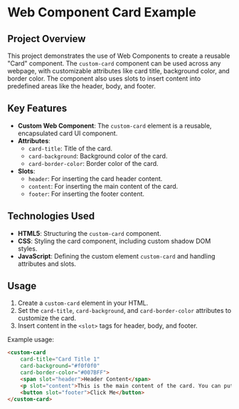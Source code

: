 # Web Component Card Example

## Project Overview
This project demonstrates the use of Web Components to create a reusable "Card" component. The `custom-card` component can be used across any webpage, with customizable attributes like card title, background color, and border color. The component also uses slots to insert content into predefined areas like the header, body, and footer.

## Key Features
- **Custom Web Component**: The `custom-card` element is a reusable, encapsulated card UI component.
- **Attributes**:
  - `card-title`: Title of the card.
  - `card-background`: Background color of the card.
  - `card-border-color`: Border color of the card.
- **Slots**:
  - `header`: For inserting the card header content.
  - `content`: For inserting the main content of the card.
  - `footer`: For inserting the footer content.
  
## Technologies Used
- **HTML5**: Structuring the `custom-card` component.
- **CSS**: Styling the card component, including custom shadow DOM styles.
- **JavaScript**: Defining the custom element `custom-card` and handling attributes and slots.

## Usage
1. Create a `custom-card` element in your HTML.
2. Set the `card-title`, `card-background`, and `card-border-color` attributes to customize the card.
3. Insert content in the `<slot>` tags for header, body, and footer.

Example usage:
```html
<custom-card 
    card-title="Card Title 1" 
    card-background="#f0f0f0" 
    card-border-color="#007BFF">
    <span slot="header">Header Content</span>
    <p slot="content">This is the main content of the card. You can put any HTML here.</p>
    <button slot="footer">Click Me</button>
</custom-card>
